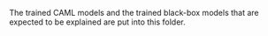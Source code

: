 The trained CAML models and the trained black-box models that are expected to be explained are put into this folder.